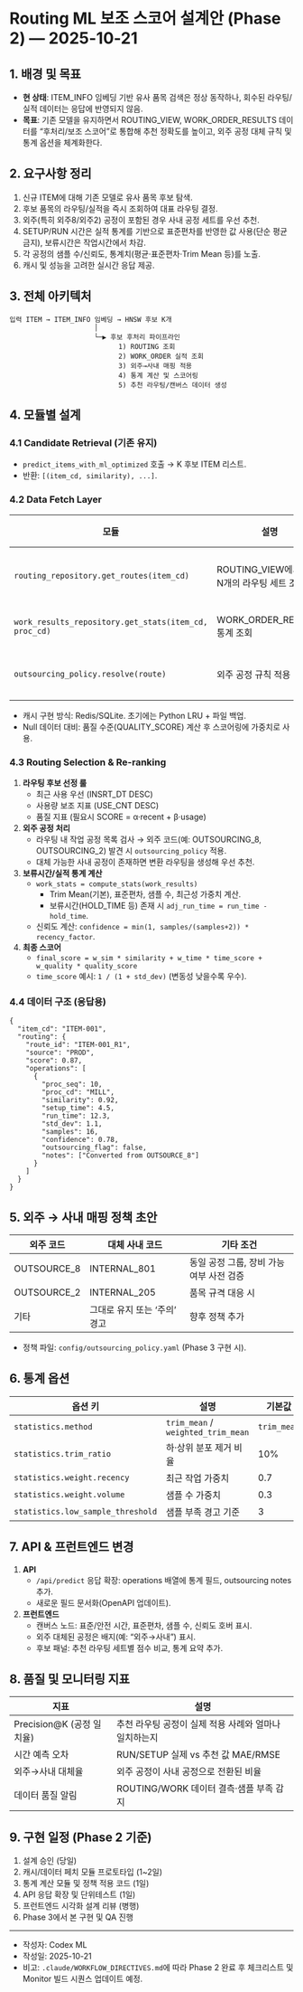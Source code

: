 # Routing ML 보조 스코어 설계안 (Phase 2) — 2025-10-21

## 1. 배경 및 목표
- **현 상태**: ITEM_INFO 임베딩 기반 유사 품목 검색은 정상 동작하나, 회수된 라우팅/실적 데이터는 응답에 반영되지 않음.
- **목표**: 기존 모델을 유지하면서 ROUTING_VIEW, WORK_ORDER_RESULTS 데이터를 “후처리/보조 스코어”로 통합해 추천 정확도를 높이고, 외주 공정 대체 규칙 및 통계 옵션을 체계화한다.

## 2. 요구사항 정리
1. 신규 ITEM에 대해 기존 모델로 유사 품목 후보 탐색.
2. 후보 품목의 라우팅/실적을 즉시 조회하여 대표 라우팅 결정.
3. 외주(특히 외주8/외주2) 공정이 포함된 경우 사내 공정 세트를 우선 추천.
4. SETUP/RUN 시간은 실적 통계를 기반으로 표준편차를 반영한 값 사용(단순 평균 금지), 보류시간은 작업시간에서 차감.
5. 각 공정의 샘플 수/신뢰도, 통계치(평균·표준편차·Trim Mean 등)를 노출.
6. 캐시 및 성능을 고려한 실시간 응답 제공.

## 3. 전체 아키텍처
```
입력 ITEM → ITEM_INFO 임베딩 → HNSW 후보 K개
                     │
                     └─▶ 후보 후처리 파이프라인
                           1) ROUTING 조회
                           2) WORK_ORDER 실적 조회
                           3) 외주→사내 매핑 적용
                           4) 통계 계산 및 스코어링
                           5) 추천 라우팅/캔버스 데이터 생성
```

## 4. 모듈별 설계
### 4.1 Candidate Retrieval (기존 유지)
- `predict_items_with_ml_optimized` 호출 → K 후보 ITEM 리스트.
- 반환: `[(item_cd, similarity), ...]`.

### 4.2 Data Fetch Layer
| 모듈 | 설명 | 캐시 전략 |
| --- | --- | --- |
| `routing_repository.get_routes(item_cd)` | ROUTING_VIEW에서 최신 N개의 라우팅 세트 조회 | 품목 단위 TTL(예: 1시간) |
| `work_results_repository.get_stats(item_cd, proc_cd)` | WORK_ORDER_RESULTS 통계 조회 | 품목+공정 키 기반 캐시 |
| `outsourcing_policy.resolve(route)` | 외주 공정 규칙 적용 | Static in-memory 매핑 |

- 캐시 구현 방식: Redis/SQLite. 초기에는 Python LRU + 파일 백업.
- Null 데이터 대비: 품질 수준(QUALITY_SCORE) 계산 후 스코어링에 가중치로 사용.

### 4.3 Routing Selection & Re-ranking
1. **라우팅 후보 선정 룰**
   - 최근 사용 우선 (INSRT_DT DESC)
   - 사용량 보조 지표 (USE_CNT DESC)
   - 품질 지표 (필요시 SCORE = α·recent + β·usage)
2. **외주 공정 처리**
   - 라우팅 내 작업 공정 목록 검사 → 외주 코드(예: OUTSOURCING_8, OUTSOURCING_2) 발견 시 `outsourcing_policy` 적용.
   - 대체 가능한 사내 공정이 존재하면 변환 라우팅을 생성해 우선 추천.
3. **보류시간/실적 통계 계산**
   - `work_stats = compute_stats(work_results)`  
     - Trim Mean(기본), 표준편차, 샘플 수, 최근성 가중치 계산.
     - 보류시간(HOLD_TIME 등) 존재 시 `adj_run_time = run_time - hold_time`.
   - 신뢰도 계산: `confidence = min(1, samples/(samples+2)) * recency_factor`.
4. **최종 스코어**
   - `final_score = w_sim * similarity + w_time * time_score + w_quality * quality_score`
   - `time_score` 예시: `1 / (1 + std_dev)` (변동성 낮을수록 우수).

### 4.4 데이터 구조 (응답용)
```jsonc
{
  "item_cd": "ITEM-001",
  "routing": {
    "route_id": "ITEM-001_R1",
    "source": "PROD",
    "score": 0.87,
    "operations": [
      {
        "proc_seq": 10,
        "proc_cd": "MILL",
        "similarity": 0.92,
        "setup_time": 4.5,
        "run_time": 12.3,
        "std_dev": 1.1,
        "samples": 16,
        "confidence": 0.78,
        "outsourcing_flag": false,
        "notes": ["Converted from OUTSOURCE_8"]
      }
    ]
  }
}
```

## 5. 외주 → 사내 매핑 정책 초안
| 외주 코드 | 대체 사내 코드 | 기타 조건 |
| --- | --- | --- |
| OUTSOURCE_8 | INTERNAL_801 | 동일 공정 그룹, 장비 가능 여부 사전 검증 |
| OUTSOURCE_2 | INTERNAL_205 | 품목 규격 대응 시 |
| 기타 | 그대로 유지 또는 ‘주의’ 경고 | 향후 정책 추가 |

- 정책 파일: `config/outsourcing_policy.yaml` (Phase 3 구현 시).

## 6. 통계 옵션
| 옵션 키 | 설명 | 기본값 |
| --- | --- | --- |
| `statistics.method` | `trim_mean` / `weighted_trim_mean` | `trim_mean` |
| `statistics.trim_ratio` | 하·상위 분포 제거 비율 | 10% |
| `statistics.weight.recency` | 최근 작업 가중치 | 0.7 |
| `statistics.weight.volume` | 샘플 수 가중치 | 0.3 |
| `statistics.low_sample_threshold` | 샘플 부족 경고 기준 | 3 |

## 7. API & 프런트엔드 변경
1. **API**  
   - `/api/predict` 응답 확장: operations 배열에 통계 필드, outsourcing notes 추가.  
   - 새로운 필드 문서화(OpenAPI 업데이트).
2. **프런트엔드**  
   - 캔버스 노드: 표준/안전 시간, 표준편차, 샘플 수, 신뢰도 호버 표시.  
   - 외주 대체된 공정은 배지(예: “외주→사내”) 표시.  
   - 후보 패널: 추천 라우팅 세트별 점수 비교, 통계 요약 추가.

## 8. 품질 및 모니터링 지표
| 지표 | 설명 |
| --- | --- |
| Precision@K (공정 일치율) | 추천 라우팅 공정이 실제 적용 사례와 얼마나 일치하는지 |
| 시간 예측 오차 | RUN/SETUP 실제 vs 추천 값 MAE/RMSE |
| 외주→사내 대체율 | 외주 공정이 사내 공정으로 전환된 비율 |
| 데이터 품질 알림 | ROUTING/WORK 데이터 결측·샘플 부족 감지 |

## 9. 구현 일정 (Phase 2 기준)
1. 설계 승인 (당일)  
2. 캐시/데이터 페치 모듈 프로토타입 (1~2일)  
3. 통계 계산 모듈 및 정책 적용 코드 (1일)  
4. API 응답 확장 및 단위테스트 (1일)  
5. 프런트엔드 시각화 설계 리뷰 (병행)  
6. Phase 3에서 본 구현 및 QA 진행

---
- 작성자: Codex ML  
- 작성일: 2025-10-21  
- 비고: `.claude/WORKFLOW_DIRECTIVES.md`에 따라 Phase 2 완료 후 체크리스트 및 Monitor 빌드 시퀀스 업데이트 예정.
